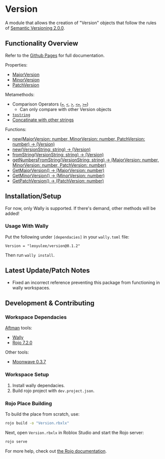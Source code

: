 # Version
A module that allows the creation of "Version" objects that follow the rules of [Semantic Versioning 2.0.0](https://semver.org/).

## Functionality Overview
Refer to the [Github Pages](https://leoyulee.github.io/Version/) for full documentation.

Properties:
- [MajorVersion](https://leoyulee.github.io/Version/api/Version#MajorVersion)
- [MinorVersion](https://leoyulee.github.io/Version/api/Version#MinorVersion)
- [PatchVersion](https://leoyulee.github.io/Version/api/Version#PatchVersion)

Metamethods:
- Comparison Operators ([`=`](https://leoyulee.github.io/Version/api/Version#__eq), [`<`](https://leoyulee.github.io/Version/api/Version#__lt), [`>`](https://leoyulee.github.io/Version/api/Version#__le), [`<=`](https://leoyulee.github.io/Version/api/Version#__le), [`>=`](https://leoyulee.github.io/Version/api/Version#__lt))
    - Can only compare with other Version objects
- [`tostring`](https://leoyulee.github.io/Version/api/Version#__tostring)
- [Concatinate with other strings](https://leoyulee.github.io/Version/api/Version#__concat)

Functions:
- [new(MajorVersion: number, MinorVersion: number, PatchVersion: number) -> (Version)](https://leoyulee.github.io/Version/api/Version#new)
- [new(VersionString: string) -> (Version)](https://leoyulee.github.io/Version/api/Version#new)
- [fromString(VersionString: string) -> (Version)](https://leoyulee.github.io/Version/api/Version#fromString)
- [getNumbersFromString(VersionString: string) -> (MajorVersion: number, MinorVersion: number, PatchVersion: number)](https://leoyulee.github.io/Version/api/Version#getNumbersFromString)
- [GetMajorVersion() -> (MajorVersion: number)](https://leoyulee.github.io/Version/api/Version#GetMajorVersion)
- [GetMinorVersion() -> (MinorVersion: number)](https://leoyulee.github.io/Version/api/Version#GetMinorVersion)
- [GetPatchVersion() -> (PatchVersion: number)](https://leoyulee.github.io/Version/api/Version#GetPatchVersion)

## Installation/Setup
For now, only Wally is supported. If there's demand, other methods will be added!
### Usage With Wally
Put the following under `[dependacies]` in your `wally.toml` file:
```
Version = "leoyulee/version@0.1.2"
```
Then run `wally install`.

## Latest Update/Patch Notes
- Fixed an incorrect reference preventing this package from functioning in wally workspaces.

## Development & Contributing

### Workspace Dependacies
[Aftman](https://github.com/LPGhatguy/aftman#installation) tools:
- [Wally](https://github.com/UpliftGames/wally/#installation)
- [Rojo 7.2.0](https://github.com/rojo-rbx/rojo)

Other tools:
- [Moonwave 0.3.7](https://github.com/evaera/moonwave)

### Workspace Setup
1. Install wally dependacies.
2. Build rojo project with `dev.project.json`.

### Rojo Place Building
To build the place from scratch, use:

```bash
rojo build -o "Version.rbxlx"
```

Next, open `Version.rbxlx` in Roblox Studio and start the Rojo server:

```bash
rojo serve
```

For more help, check out [the Rojo documentation](https://rojo.space/docs).